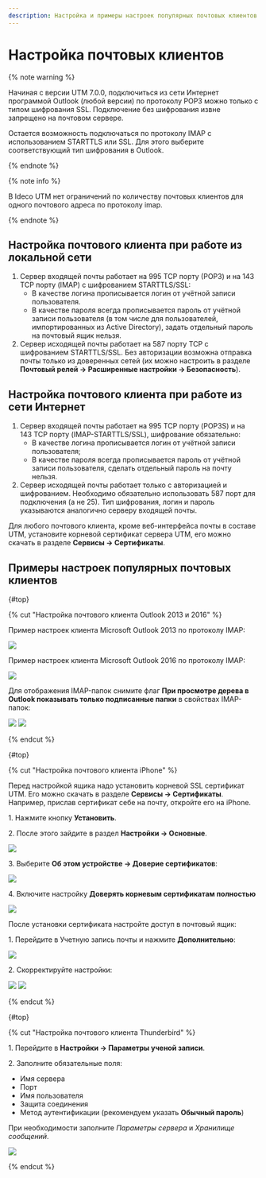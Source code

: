 ```yaml
---
description: Настройка и примеры настроек популярных почтовых клиентов.
---
```


# Настройка почтовых клиентов

{% note warning %}

Начиная с версии UTM 7.0.0, подключиться из сети Интернет программой Outlook (любой версии) по протоколу POP3 можно только с типом шифрования SSL. Подключение без шифрования извне запрещено на почтовом сервере. 

Остается возможность подключаться по протоколу IMAP с использованием STARTTLS или SSL. Для этого выберите соответствующий тип шифрования в Outlook.

{% endnote %}

{% note info %}

В Ideco UTM нет ограничений по количеству почтовых клиентов для одного почтового адреса по протоколу imap.

{% endnote %}

## Настройка почтового клиента при работе из локальной сети
1. Сервер входящей почты работает на 995 TCP порту (РОР3) и на 143 TCP порту (IMAP) с шифрованием STARTTLS/SSL:
    * В качестве логина прописывается логин от учётной записи пользователя.
    * В качестве пароля всегда прописывается пароль от учётной записи пользователя (в том числе для пользователей, импортированных из Active Directory), задать отдельный пароль на почтовый ящик нельзя.
2. Сервер исходящей почты работает на 587 порту TCP с шифрованием STARTTLS/SSL. Без авторизации возможна отправка почты только из доверенных сетей (их можно настроить в разделе **Почтовый релей -> Расширенные настройки -> Безопасность**).

## **Настройка почтового клиента при работе из сети Интернет**

1. Сервер входящей почты работает на 995 TCP порту (POP3S) и на 143 TCP порту (IMAP-STARTTLS/SSL), шифрование обязательно:
    * В качестве логина прописывается логин от учётной записи пользователя;
    * В качестве пароля всегда прописывается пароль от учётной записи пользователя, сделать отдельный пароль на почту нельзя.
2. Сервер исходящей почты работает только с авторизацией и шифрованием. Необходимо обязательно использовать 587 порт для подключения (а не 25). Тип шифрования, логин и пароль указываются аналогично серверу входящей почты.

Для любого почтового клиента, кроме веб-интерфейса почты в составе UTM, установите корневой сертификат сервера UTM, его можно скачать в разделе **Сервисы -> Сертификаты**.

## Примеры настроек популярных почтовых клиентов

{#top}

{% cut "Настройка почтового клиента Outlook 2013 и 2016" %}

Пример настроек клиента Microsoft Outlook 2013 по протоколу IMAP:

![](../../../_images/outlook20161.jpg)

Пример настроек клиента Microsoft Outlook 2016 по протоколу IMAP:

![](../../../_images/outlook2016.jpg)

Для отображения IMAP-папок снимите флаг **При просмотре дерева в Outlook показывать только подписанные папки** в свойствах IMAP-папок:

![](../../../_images/outlook2.png) ![](../../../_images/outlook3.png)

{% endcut %}

{#top}

{% cut "Настройка почтового клиента iPhone" %}

Перед настройкой ящика надо установить корневой SSL сертификат UTM. Его можно скачать в разделе **Сервисы -> Сертификаты**. Например, прислав сертификат себе на почту, откройте его на iPhone.

1\. Нажмите кнопку **Установить**.

2\. После этого зайдите в раздел **Настройки -> Основные**.

![](../../../_images/iphone004.png)

3\. Выберите **Об этом устройстве -> Доверие сертификатов**:

![](../../../_images/iphone005.png)

4\. Включите настройку **Доверять корневым сертификатам полностью**

![](../../../_images/iphone006.png)

После установки сертификата настройте доступ в почтовый ящик:

1\. Перейдите в Учетную запись почты и нажмите **Дополнительно**:

![](../../../_images/iphone003.png)

2\. Скорректируйте настройки:

![](../../../_images/iphone002.png) ![](../../../_images/iphone001.png)

{% endcut %}

{#top}

{% cut "Настройка почтового клиента Thunderbird" %}

1\. Перейдите в **Настройки -> Параметры ученой записи**.

2\. Заполните обязательные поля:

* Имя сервера
* Порт
* Имя пользователя
* Защита соединения
* Метод аутентификации (рекомендуем указать **Обычный пароль**)

При необходимости заполните _Параметры сервера_ и _Хранилище сообщений_.

![](../../../_images/thunderbird.png)

{% endcut %}

